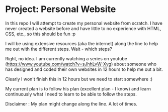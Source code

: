 # Project: Personal Website

In this repo I will attempt to create my personal website from scratch. I have never created a website before and have little to no experience with HTML, CSS, etc., so this should be fun :p

I will be using extensive resources (aka the internet) along the line to help me out with the different steps.
Wait - which steps?

Right, no idea. I am currently watching a series on youtube (https://www.youtube.com/watch?v=sJhhLvW-Xvg) about someone who has designed and coded their own websites in 12 hours to help me out a bit.

Clearly I won't finish this in 12 hours but we need to start somewhere :)

My current plan is to follow his plan (excellent plan - I know) and learn continuously what I need to learn to be able to follow the steps.

Disclaimer : My plan might change along the line. A lot of times.




